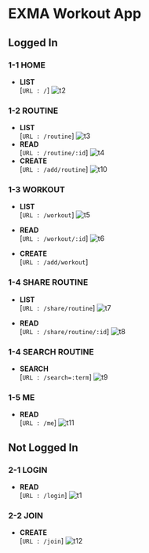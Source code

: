 # EXMA Workout App 
## Logged In

### 1-1 HOME 
* **LIST** <br>
[`URL : /`]
![t2](https://user-images.githubusercontent.com/66341138/133562178-e9fc4801-9c5d-4869-9acb-acddc362110e.JPG)
### 1-2 ROUTINE 
* **LIST** <br>
[`URL : /routine`]
![t3](https://user-images.githubusercontent.com/66341138/133562200-a7dbee6b-33c7-46c9-a520-a8680c790664.JPG)
* **READ** <br>
[`URL : /routine/:id`]
![t4](https://user-images.githubusercontent.com/66341138/133562282-c8ed76a2-d8b3-4e17-9a7b-12c3041a1231.JPG)
* **CREATE** <br>
[`URL : /add/routine`]
![t10](https://user-images.githubusercontent.com/66341138/133562474-ba0389ba-2ab0-48db-bdd4-56f5e76564b2.JPG)

### 1-3 WORKOUT
* **LIST** <br>
[`URL : /workout`]
![t5](https://user-images.githubusercontent.com/66341138/133562505-37991356-4e9e-46b3-9023-da1b8daab24d.JPG)

* **READ** <br>
[`URL : /workout/:id`]
![t6](https://user-images.githubusercontent.com/66341138/133562521-5ed9970e-4ca6-4300-8474-1a56b10dc1bd.JPG)

* **CREATE** <br>
[`URL : /add/workout`]

### 1-4 SHARE ROUTINE
* **LIST** <br>
[`URL : /share/routine`]
![t7](https://user-images.githubusercontent.com/66341138/133562567-ba81a2ea-4db9-490f-a30e-60cf605272d7.JPG)

* **READ** <br>
[`URL : /share/routine/:id`]
![t8](https://user-images.githubusercontent.com/66341138/133562585-04d8892a-54a1-4895-ab8f-9a4a33979f89.JPG)

### 1-4 SEARCH ROUTINE
* **SEARCH** <br>
[`URL : /search=:term`]
![t9](https://user-images.githubusercontent.com/66341138/133562612-31f7eea1-3a8f-44aa-a9d1-71ed6b8b3d51.JPG)


### 1-5 ME 
* **READ** <br>
[`URL : /me`]
![t11](https://user-images.githubusercontent.com/66341138/133562885-e9be0122-5aba-4751-999f-ceb5df9a1ca9.JPG)

## Not Logged In

### 2-1 LOGIN
* **READ** <br>
[`URL : /login`]
![t1](https://user-images.githubusercontent.com/66341138/133562983-41809fd6-cbb2-416d-a39e-418815654ddc.JPG)
### 2-2 JOIN
* **CREATE** <br>
[`URL : /join`]
![t12](https://user-images.githubusercontent.com/66341138/133563006-9d4c8de1-0c52-4885-86fc-c2f1d07e98ae.JPG)


